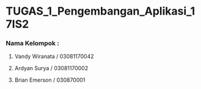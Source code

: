 # TUGAS_1_Pengembangan_Aplikasi_17IS2
### Nama Kelompok :
1. Vandy Wiranata / 03081170042

2. Ardyan Surya / 03081170002

3. Brian Emerson / 030870001
